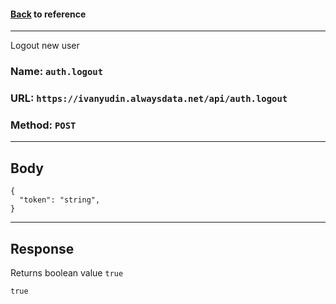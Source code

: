 #### [Back](../auth.md) to reference

---

Logout new user


### Name: `auth.logout`
### URL: `https://ivanyudin.alwaysdata.net/api/auth.logout`
### Method: `POST`
---

## Body
```jsonc
{
  "token": "string",
}
```
---
## Response
Returns boolean value `true`
```jsonc
true
```